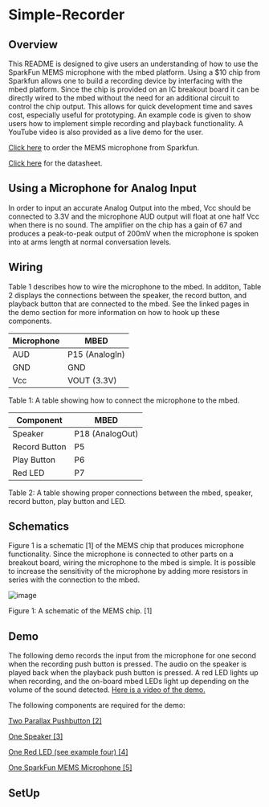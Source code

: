 
# Simple-Recorder

## Overview

This README is designed to give users an understanding of how to use the SparkFun MEMS microphone with the mbed platform. Using a $10 chip from Sparkfun allows one to build a recording device by interfacing with the mbed platform. Since the chip is provided on an IC breakout board it can be directly wired to the mbed without the need for an additional circuit to control the chip output. This allows for quick development time and saves cost, especially useful for prototyping. An example code is given to show users how to implement simple recording and playback functionality. A YouTube video is also provided as a live demo for the user.

[Click here](https://www.sparkfun.com/products/9868) to order the MEMS microphone from Sparkfun. 

[Click here](http://www.analog.com/media/en/technical-documentation/obsolete-data-sheets/ADMP401.pdf) for the datasheet.

## Using a Microphone for Analog Input

In order to input an accurate Analog Output into the mbed, Vcc should be connected to 3.3V and the microphone AUD output will float at one half Vcc when there is no sound. The amplifier on the chip has a gain of 67 and produces a peak-to-peak output of 200mV when the microphone is spoken into at arms length at normal conversation levels. 

## Wiring

Table 1 describes how to wire the microphone to the mbed. In additon, Table 2 displays the connections between the speaker, the record button, and playback button that are connected to the mbed. See the linked pages in the demo section for more information on how to hook up these components.

|Microphone  | MBED |
|--|--|
| AUD |  P15 (AnalogIn) |
| GND |  GND |
|Vcc	|VOUT (3.3V)|

Table 1: A table showing how to connect the microphone to the mbed. 

|Component	|MBED|
|--|--|
|Speaker	|P18 (AnalogOut)|
|Record Button|	P5|
|Play Button|	P6|
|Red LED	|P7|

Table 2: A table showing proper connections between the mbed, speaker, record button, play button and LED. 

## Schematics

Figure 1 is a schematic [1] of the MEMS chip that produces microphone functionality. Since the microphone is connected to other parts on a breakout board, wiring the microphone to the mbed is simple. It is possible to increase the sensitivity of the microphone by adding more resistors in series with the connection to the mbed. 

![image](https://user-images.githubusercontent.com/8340687/138538238-e6b68e0a-6edd-40f5-a562-02fcda3d4bd4.png)

Figure 1: A schematic of the MEMS chip. [1] 

## Demo

The following demo records the input from the microphone for one second when the recording push button is pressed. The audio on the speaker is played back when the playback push button is pressed. A red LED lights up when recording, and the on-board mbed LEDs light up depending on the volume of the sound detected. [Here is a video of the demo.](https://youtu.be/o50xb9mtHl4)

The following components are required for the demo:

[Two Parallax Pushbutton [2]](https://developer.mbed.org/users/4180_1/notebook/pushbuttons/?compage=1#c6483)

[One Speaker [3]](https://developer.mbed.org/users/4180_1/notebook/using-a-speaker-for-audio-output/)

[One Red LED (see example four) [4]](https://developer.mbed.org/users/yoonghm/notebook/digital-output/)

[One SparkFun MEMS Microphone [5]](https://www.sparkfun.com/products/9868)

## SetUp
